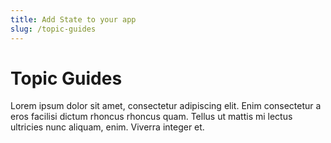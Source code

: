 ```yaml
---
title: Add State to your app
slug: /topic-guides
---
```


# Topic Guides

Lorem ipsum dolor sit amet, consectetur adipiscing elit. Enim consectetur a eros facilisi dictum rhoncus rhoncus quam. Tellus ut mattis mi lectus ultricies nunc aliquam, enim. Viverra integer et.

<TileContainer>
    <Tile 
        title="Install Streamlit" 
        text="Nemo enim ipsam voluptatem quia voluptas sit aspernatur aut odit aut fugit, sed quia." 
        link="/topic-guides/installation"
    />
    <Tile 
        icon="auto_awesome"
        title="Create an app" 
        text="Nemo enim ipsam voluptatem quia voluptas sit aspernatur aut odit aut fugit, sed quia." 
        link="/topic-guides/create-an-app"
    />
    <Tile 
        icon="shortcut"
        title="Deploy an app" 
        text="Nemo enim ipsam voluptatem quia voluptas sit aspernatur aut odit aut fugit, sed quia." 
        link="/topic-guides/deploy-an-app"
    />
    <Tile 
        size="half" 
        icon="speed"
        title="Optimize performance" 
        text="Nemo enim ipsam voluptatem quia voluptas sit aspernatur aut odit aut fugit, sed quia." 
        link="/topic-guides/caching"
    />
    <Tile 
        size="half" 
        icon="speed"
        title="Optimize performance" 
        text="Nemo enim ipsam voluptatem quia voluptas sit aspernatur aut odit aut fugit, sed quia." 
        link="/topic-guides/caching"
    />
    <Tile size="two-third" />
    <Tile size="third" />
    <Tile size="full" />
</TileContainer>